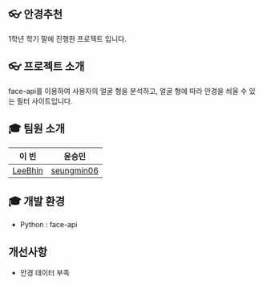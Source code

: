 ## 👓 안경추천
<p>1학년 학기 말에 진행한 프로젝트 입니다.</p>

 
## 👓 프로젝트 소개
face-api를 이용하여 사용자의 얼굴 형을 분석하고, 얼굴 형에 따라 안경을 씌울 수 있는 필터 사이트입니다.

## 🎓 팀원 소개
|이 빈|윤승민|
|------|---|
|<a href="https://github.com/LeeBhin">LeeBhin</a>|<a href="https://github.com/seungmin06">seungmin06</a>|

## 🎓 개발 환경
- Python : face-api

## 개선사항
- 안경 데이터 부족
